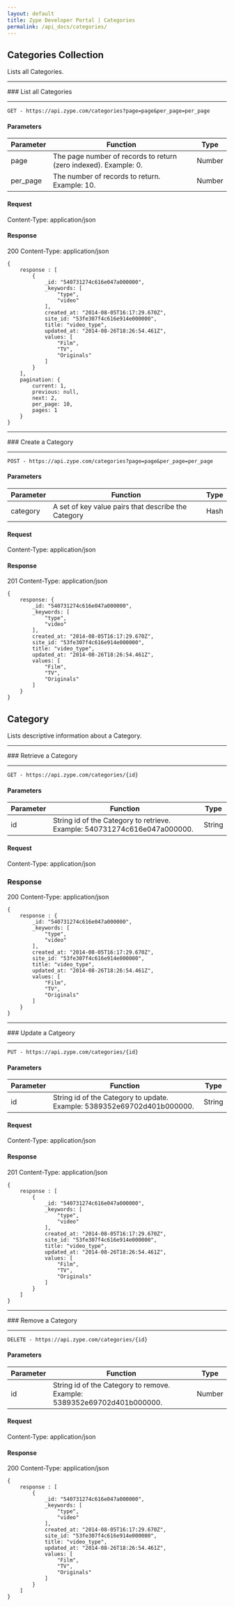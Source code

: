 ```yaml
---
layout: default
title: Zype Developer Portal | Categories
permalink: /api_docs/categories/
---
```


## Categories Collection

Lists all Categories.
<hr>
### List all Categories
<hr>
<pre><code>GET - https://api.zype.com/categories?page=page&per_page=per_page
</code></pre>

#### Parameters

Parameter | Function | Type
--------- | -------- | ----
page | The page number of records to return (zero indexed). Example: 0. | Number
per_page | The number of records to return. Example: 10. | Number

#### Request
Content-Type: application/json

#### Response
200
Content-Type: application/json

<pre><code>{
    response : [
        {
            &#95;id: "540731274c616e047a000000",
            &#95;keywords: [
                "type",
                "video"
            ],
            created_at: "2014-08-05T16:17:29.670Z",
            site_id: "53fe307f4c616e914e000000",
            title: "video_type",
            updated_at: "2014-08-26T18:26:54.461Z",
            values: [
                "Film",
                "TV",
                "Originals"
            ]
        }
    ],
    pagination: {
        current: 1,
        previous: null,
        next: 2,
        per_page: 10,
        pages: 1
    }
}
</code></pre>

<hr>
### Create a Category
<hr>
<pre><code>POST - https://api.zype.com/categories?page=page&per_page=per_page
</code></pre>

#### Parameters

Parameter | Function | Type
--------- | -------- | ----
category | A set of key value pairs that describe the Category | Hash

#### Request
Content-Type: application/json

#### Response
201
Content-Type: application/json

<pre><code>{
    response: {
        &#95;id: "540731274c616e047a000000",
        &#95;keywords: [
            "type",
            "video"
        ],
        created_at: "2014-08-05T16:17:29.670Z",
        site_id: "53fe307f4c616e914e000000",
        title: "video_type",
        updated_at: "2014-08-26T18:26:54.461Z",
        values: [
            "Film",
            "TV",
            "Originals"
        ]
    }
}
</code></pre>

## Category

Lists descriptive information about a Category.
<hr>
### Retrieve a Category
<hr>
<pre><code>GET - https://api.zype.com/categories/{id}
</code></pre>

#### Parameters

Parameter | Function | Type
--------- | -------- | ----
id | String id of the Category to retrieve. Example: 540731274c616e047a000000. | String

#### Request
Content-Type: application/json

### Response
200
Content-Type: application/json

<pre><code>{
    response : {
        &#95;id: "540731274c616e047a000000",
        &#95;keywords: [
            "type",
            "video"
        ],
        created_at: "2014-08-05T16:17:29.670Z",
        site_id: "53fe307f4c616e914e000000",
        title: "video_type",
        updated_at: "2014-08-26T18:26:54.461Z",
        values: [
            "Film",
            "TV",
            "Originals"
        ]
    }
}
</code></pre>
<hr>
### Update a Catgeory
<hr>
<pre><code>PUT - https://api.zype.com/categories/{id}
</code></pre>

#### Parameters

Parameter | Function | Type
--------- | -------- | ----
id | String id of the Category to update. Example: 5389352e69702d401b000000. | String

#### Request
Content-Type: application/json

#### Response
201
Content-Type: application/json

<pre><code>{
    response : [
        {
            &#95;id: "540731274c616e047a000000",
            &#95;keywords: [
                "type",
                "video"
            ],
            created_at: "2014-08-05T16:17:29.670Z",
            site_id: "53fe307f4c616e914e000000",
            title: "video_type",
            updated_at: "2014-08-26T18:26:54.461Z",
            values: [
                "Film",
                "TV",
                "Originals"
            ]
        }
    ]
}
</code></pre>
<hr>
### Remove a Category
<hr>
<pre><code>DELETE - https://api.zype.com/categories/{id}
</code></pre>

#### Parameters

Parameter | Function | Type
--------- | -------- | ----
id | String id of the Category to remove. Example: 5389352e69702d401b000000. | Number

#### Request
Content-Type: application/json

#### Response
200
Content-Type: application/json

<pre><code>{
    response : [
        {
            &#95;id: "540731274c616e047a000000",
            &#95;keywords: [
                "type",
                "video"
            ],
            created_at: "2014-08-05T16:17:29.670Z",
            site_id: "53fe307f4c616e914e000000",
            title: "video_type",
            updated_at: "2014-08-26T18:26:54.461Z",
            values: [
                "Film",
                "TV",
                "Originals"
            ]
        }
    ]
}
</code></pre>
